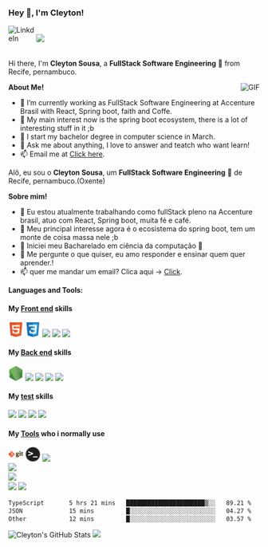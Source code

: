<h3 title="hehehe"> Hey 👋, I'm Cleyton!</h3>

<a href="https://br.linkedin.com/in/cleyton-sousa-3626a11a5">
  <img align="left" alt="LinkdeIn" width="56px" src="https://img.icons8.com/color/48/000000/linkedin.png" />
</a>
<br>
<img src="https://komarev.com/ghpvc/?username=CleytonSousa&color=blueviolet">
<br />
<br />

Hi there, I'm **Cleyton Sousa**, a **FullStack Software Engineering** 🚀 from Recife, pernambuco.

  <img align="right" alt="GIF" src="https://i.pinimg.com/originals/e4/26/70/e426702edf874b181aced1e2fa5c6cde.gif" />

**About Me!**

- 🌱 I’m currently working as FullStack Software Engineering at Accenture Brasil with React, Spring boot, faith and Coffe. 
- 🤔 My main interest now is the spring boot ecosystem, there is a lot of interesting stuff in it ;b 
- 💼 I start my bachelor degree in computer science in March.
- 💬 Ask me about anything, I love to answer and teatch who want learn!
- 📫 Email me at [Click here](mailto:cleytonsousadossantos.2021@gmail.com).


Alô, eu sou o **Cleyton Sousa**, um **FullStack Software Engineering** 🚀 de Recife, pernambuco.(Oxente)

**Sobre mim!**

- 🌱 Eu estou atualmente trabalhando como fullStack pleno na Accenture brasil, atuo com React, Spring boot, muita fé e café.
- 🤔 Meu principal interesse agora é o ecosistema do spring boot, tem um monte de coisa massa nele ;b
- 💼 Iniciei meu Bacharelado em ciência da computação 🤠
- 💬 Me pergunte o que quiser, eu amo responder e ensinar quem quer aprender.!
- 📫 quer me mandar um email? Clica aqui -> [Click](mailto:cleytonsousadossantos.2021@gmail.com).


**Languages and Tools:**  

<h4>My <u>Front end</u> skills</h4>

<code><img height="30" src="https://raw.githubusercontent.com/devicons/devicon/master/icons/html5/html5-original.svg"></code>
<code><img height="30" src="https://raw.githubusercontent.com/devicons/devicon/master/icons/css3/css3-original.svg"></code>
<code><img height="30" src="https://upload.wikimedia.org/wikipedia/commons/9/99/Unofficial_JavaScript_logo_2.svg"></code>
<code><img height="30" src="https://upload.wikimedia.org/wikipedia/commons/4/4c/Typescript_logo_2020.svg"></code>
<code><img height="30" src="https://upload.wikimedia.org/wikipedia/commons/4/47/React.svg"></code>

<h4>My <u>Back end</u> skills</h4>

<code><img height="30" src="https://raw.githubusercontent.com/github/explore/80688e429a7d4ef2fca1e82350fe8e3517d3494d/topics/nodejs/nodejs.png"></code>
<code><img height="30" src="https://res.cloudinary.com/crunchbase-production/image/upload/c_lpad,h_256,w_256,f_auto,q_auto:eco,dpr_1/rtlx0sivc7wcr75y5bkj"></code>
<code><img height="20" src="https://upload.wikimedia.org/wikipedia/commons/0/0a/MySQL_textlogo.svg"></code>
<code><img height="35" src="https://devkico.itexto.com.br/wp-content/uploads/2014/08/spring-boot-project-logo.png"></code>
<code><img height="40" src="https://cdn-icons-png.flaticon.com/512/226/226777.png"></code>

<h4>My <u>test</u> skills</h4>

<code><img height="30" src="https://testing-library.com/img/octopus-128x128.png"></code>
<code><img height="30" src="https://cdn.freebiesupply.com/logos/large/2x/jest-logo-svg-vector.svg"></code>
<code><img height="30" src="https://images.g2crowd.com/uploads/product/image/social_landscape/social_landscape_5b9d2c5176ad8f918a0ad84241ab9673/junit.png"></code>
<code><img height="30" src="https://upload.wikimedia.org/wikipedia/commons/2/2c/Mockito_Logo.png"></code>


<h4>My <u>Tools</u> who i normally use</h4>

<code><img height="30" src="https://raw.githubusercontent.com/github/explore/80688e429a7d4ef2fca1e82350fe8e3517d3494d/topics/git/git.png"></code>
<code><img height="30" src="https://raw.githubusercontent.com/github/explore/80688e429a7d4ef2fca1e82350fe8e3517d3494d/topics/terminal/terminal.png"></code>
<code><img height="30" src="https://cdn.worldvectorlogo.com/logos/trello.svg"></code>
<code>
<code><img height="30" src="https://www.solarwinds.com/-/media/solarwinds/swdcv2/licensed-products/service-desk/integrations/sd-integrations-logo-jira.ashx?rev=701fbaa7f8ac4ae08e0406c8984c43e7&hash=75D4F04DE99B88DE7B2C4193F0616F1F"></code>
<code><img height="30" src="https://seeklogo.com/images/Y/yarn-logo-F5E7A65FA2-seeklogo.com.png"></code>
<img height="30" src="https://miro.medium.com/max/275/1*-Wt5cIM3FpDRAv0C9kKhCA.png"></code>
<code><img height="30" src="https://upload.wikimedia.org/wikipedia/commons/9/9a/Visual_Studio_Code_1.35_icon.svg"></code>

 <!--START_SECTION:waka-->

```text
TypeScript       5 hrs 21 mins   ██████████████████████▒░░   89.21 %
JSON             15 mins         █░░░░░░░░░░░░░░░░░░░░░░░░   04.27 %
Other            12 mins         █░░░░░░░░░░░░░░░░░░░░░░░░   03.57 %
```

<!--END_SECTION:waka-->

<img src="https://github-readme-stats.vercel.app/api?username=CleytonSousa&show_icons=true&hide_border=true&count_private=true&theme=shades-of-purple&icon_color=fad000" alt="Cleyton's GitHub Stats">
<img src="https://github-readme-stats.vercel.app/api/top-langs/?username=CleytonSousa&theme=shades-of-purple"/>
